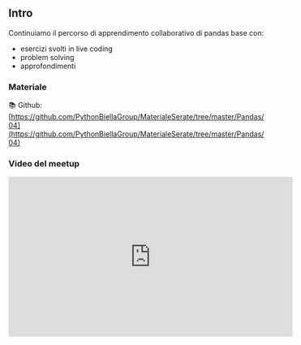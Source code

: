 ## Intro

Continuiamo il percorso di apprendimento collaborativo di pandas base con:

* esercizi svolti in live coding
* problem solving
* approfondimenti

### Materiale

📚 Github:
[https://github.com/PythonBiellaGroup/MaterialeSerate/tree/master/Pandas/04](https://github.com/PythonBiellaGroup/MaterialeSerate/tree/master/Pandas/04)

### Video del meetup

<iframe width="560" height="315" src="https://www.youtube.com/embed/Jy0gCH14Vqw?si=Jbiiy8rkpCHkeus3" title="YouTube video player" frameborder="0" allow="accelerometer; autoplay; clipboard-write; encrypted-media; gyroscope; picture-in-picture; web-share" allowfullscreen></iframe>